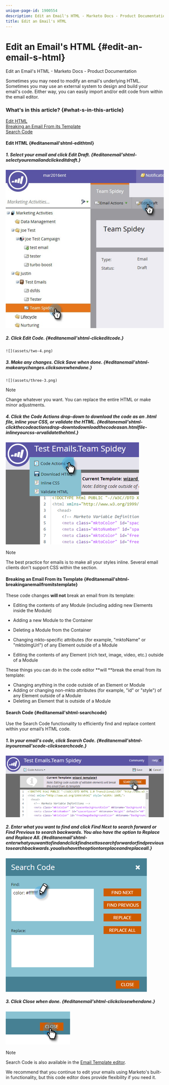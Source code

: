 ```yaml
---
unique-page-id: 1900554
description: Edit an Email's HTML - Marketo Docs - Product Documentation
title: Edit an Email's HTML
---
```


# Edit an Email's HTML {#edit-an-email-s-html}

Edit an Email's HTML - Marketo Docs - Product Documentation

Sometimes you may need to modify an email's underlying HTML. Sometimes you may use an external system to design and build your email's code. Either way, you can easily import and/or edit code from within the email editor.

### What's in this article? {#what-s-in-this-article}

[Edit HTML](#editanemail'shtml-edithtml)  
[Breaking an Email From its Template](#editanemail'shtml-breakinganemailfromitstemplate)  
[Search Code](#editanemail'shtml-searchcode)

#### Edit HTML {#editanemail'shtml-edithtml}

##### 1. Select your email and click Edit Draft. {#editanemail'shtml-selectyouremailandclickeditdraft.}

![](assets/teamspidey.jpg)

##### 2. Click Edit Code.  {#editanemail'shtml-clickeditcode.}

` ![](assets/two-4.png)  
`

##### 3. Make any changes. Click Save when done. {#editanemail'shtml-makeanychanges.clicksavewhendone.}

` ![](assets/three-3.png)  
`

>[!NOTE]
>
>Change whatever you want. You can replace the entire HTML or make minor adjustments.

##### 4. Click the Code Actions drop-down to download the code as an .html file, inline your CSS, or validate the HTML. {#editanemail'shtml-clickthecodeactionsdrop-downtodownloadthecodeasan.htmlfile-inlineyourcss-orvalidatethehtml.}

![](assets/four-2.png)

>[!NOTE]
>
>The best practice for emails is to make all your styles inline. Several email clients don't support CSS within the <head> section.

#### Breaking an Email From its Template {#editanemail'shtml-breakinganemailfromitstemplate}

These code changes **will not** break an email from its template:

* Editing the contents of any Module (including adding new Elements inside the Module)
* Adding a new Module to the Container
* Deleting a Module from the Container

* Changing mkto-specific attributes (for example, "mktoName" or "mktoImgUrl") of any Element outside of a Module
* Editing the contents of any Element (rich text, image, video, etc.) outside of a Module

These things you can do in the code editor **will **break the email from its template:

* Changing anything in the code outside of an Element or Module
* Adding or changing non-mkto attributes (for example, "id" or "style") of any Element outside of a Module
* Deleting an Element that is outside of a Module

#### Search Code {#editanemail'shtml-searchcode}

Use the Search Code functionality to efficiently find and replace content within your email’s HTML code.

##### 1. In your email's code, click Search Code. {#editanemail'shtml-inyouremail'scode-clicksearchcode.}

![](assets/five-2.png)

##### 2. Enter what you want to find and click Find Next to search forward or Find Previous to search backwards. You also have the option to Replace and Replace All. {#editanemail'shtml-enterwhatyouwanttofindandclickfindnexttosearchforwardorfindprevioustosearchbackwards.youalsohavetheoptiontoreplaceandreplaceall.}

![](assets/six-1.png)

##### 3. Click Close when done. {#editanemail'shtml-clickclosewhendone.}

![](assets/seven.png)

>[!NOTE]
>
>Search Code is also available in the [Email Template editor](http://docs.marketo.com/display/DOCS/Create+a+New+Email+Template).

We recommend that you continue to edit your emails using Marketo's built-in functionality, but this code editor does provide flexibility if you need it.
